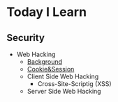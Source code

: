 # Today I Learn

## Security
* Web Hacking
  - [Background](https://github.com/augustf86/Today_I_Learn/blob/main/Security/Background.md)
  - [Cookie&Session](https://github.com/augustf86/Today_I_Learn/blob/main/Security/Cookie%20%26%20Session.md)
  - Client Side Web Hacking
    + Cross-Site-Scriptig (XSS)
  - Server Side Web Hacking
